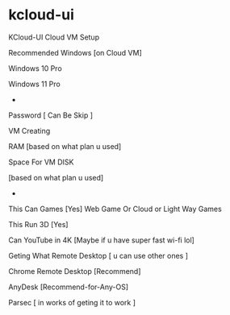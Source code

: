 # kcloud-ui
KCloud-UI Cloud VM Setup

Recommended Windows [on Cloud VM]

Windows 10 Pro

Windows 11 Pro

-

Password [ Can Be Skip ]

VM Creating

RAM [based on what plan u used]



Space For VM DISK

[based on what plan u used]

-

This Can Games [Yes] Web Game Or Cloud or Light Way Games

This Run 3D [Yes]

Can YouTube in 4K [Maybe if u have super fast wi-fi lol]

Geting What Remote Desktop [ u can use other ones ]

Chrome Remote Desktop [Recommend]

AnyDesk [Recommend-for-Any-OS]

Parsec [ in works of geting it to work ]
